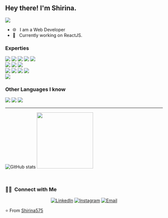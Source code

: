 <h2> Hey there! I'm Shirina.</h2>
<img src="https://gpvc.arturio.dev/Shirina575?label=View" style=" float:left, margin-right:10px" />

- 🌐 &nbsp; I am a Web Developer
- 💼 &nbsp; Currently working on ReactJS.

### Experties

<img src = "https://img.shields.io/badge/-HTML5-E34F26?style=flat&logo=html5&logoColor=white"> <img src = "https://img.shields.io/badge/-CSS3-1572B6?style=flat&logo=css3&logoColor=white"> <img src="https://img.shields.io/badge/-Bootstrap-563D7C?style=flat&logo=bootstrap&logoColor=white"> <img src="https://img.shields.io/badge/-JavaScript-eed718?style=flat&logo=javascript&logoColor=ffffff"> <img src="https://img.shields.io/badge/-React-000000?style=flat&logo=react&logoColor=00c8ff"> <!-- <img src="https://img.shields.io/badge/-Express.js-787878?style=flat"> --> <!-- <img src="https://img.shields.io/badge/-Node.js-3C873A?style=flat&logo=Node.js&logoColor=white"> --><br>
<img src="https://img.shields.io/badge/-MongoDB-4DB33D?style=flat&logo=mongodb&logoColor=FFFFFF"> <img src="https://img.shields.io/badge/-MySQL-F29111?style=flat&logo=mysql&logoColor=FFFFFF"> <img src="https://img.shields.io/badge/-Firebase-FFA611?style=flat&logo=firebase&logoColor=FFFFFF"><br>
<img src="http://img.shields.io/badge/-Git-F1502F?style=flat&logo=git&logoColor=FFFFFF"> <img src="http://img.shields.io/badge/-Github-000000?style=flat&logo=github&logoColor=FFFFFF"> <img src="http://img.shields.io/badge/-VS%20Code-007ACC?style=flat&logo=visual%20studio%20code&logoColor=white"> <img src="http://img.shields.io/badge/-Heroku-430098?style=flat&logo=heroku&logoColor=white"><br>
<img src="https://img.shields.io/badge/-Figma-333333?style=flat&logo=figma"><br>

### Other Languages I know
<img src="http://img.shields.io/badge/-Java-F89820?style=flat&logo=java&logoColor=white"> <img src="https://img.shields.io/badge/-C%20&%20C++-659ad2?style=flat&logo=c%2B%2B&logoColor=ffffff"> <img src="https://img.shields.io/badge/-Python-5A0FC8?style=flat&logo=python&logoColor=white"> 

---

![GitHub stats](https://github-readme-stats.vercel.app/api?username=Shirina575&show_icons=true&hide_border=true)
<img height="180em" src="https://github-readme-stats.vercel.app/api/top-langs/?username=Shirina575&theme=buefy&layout=compact" />


<br/>

<h3> 🤝🏻 &nbsp;Connect with Me </h3>

<p align="center">
<a href="https://www.linkedin.com/in/mstshirinakhatun/"><img alt="LinkedIn" src="https://img.shields.io/badge/LinkedIn-Mst%20Shirina%20Khatun-blue?style=flat-square&logo=linkedin"></a>
<a href="https://www.instagram.com/scorpion_shirina/"><img alt="Instagram" src="https://img.shields.io/badge/Instagram-scorpion_shirina-blue?style=flat-square&logo=instagram"></a>
<a href="mailto:shirina575@gmail.com"><img alt="Email" src="https://img.shields.io/badge/Email-shirina575@gmail.com-blue?style=flat-square&logo=gmail"></a>
</p>

⭐️ From [Shirina575](https://github.com/Shirina575)

